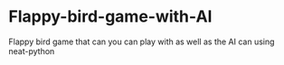 # Flappy-bird-game-with-AI
Flappy bird game that can you can play with as well as the AI can using neat-python

